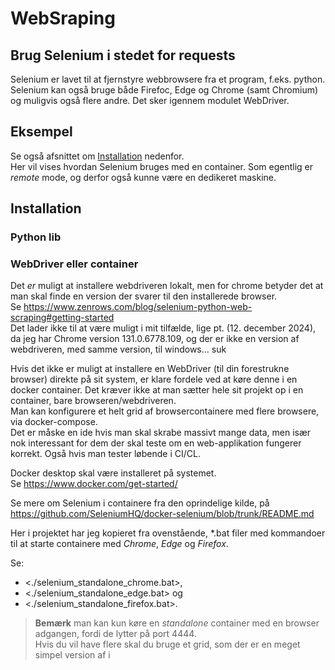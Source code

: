 # WebSraping

## Brug Selenium i stedet for requests

Selenium er lavet til at fjernstyre webbrowsere fra et program, f.eks. python.
Selenium kan også bruge både Firefoc, Edge og Chrome (samt Chromium) og muligvis også flere andre. Det sker igennem modulet WebDriver.

## Eksempel

Se også afsnittet om [Installation](#installation) nedenfor. \
Her vil vises hvordan Selenium bruges med en container. Som egentlig er _remote_ mode, og derfor også kunne være en dedikeret maskine.





## Installation

### Python lib

### WebDriver eller container

Det _er_ muligt at installere webdriveren lokalt, men for chrome betyder det at man skal finde en version der svarer til den installerede browser. \
Se <https://www.zenrows.com/blog/selenium-python-web-scraping#getting-started> \
Det lader ikke til at være muligt i mit tilfælde, lige pt. (12. december 2024), da jeg har Chrome version 131.0.6778.109, og der er ikke en version af webdriveren, med samme version, til windows... suk 

Hvis det ikke er muligt at installere en WebDriver (til din forestrukne browser) direkte på sit system, er klare fordele ved at køre denne i en docker container. Det kræver ikke at man sætter hele sit projekt op i en container, bare browseren/webdriveren.  
Man kan konfigurere et helt grid af browsercontainere med flere browsere, via docker-compose.  
Det er måske en ide hvis man skal skrabe massivt mange data, men især nok interessant for dem der skal teste om en web-applikation fungerer korrekt. Også hvis man tester løbende i CI/CL.

Docker desktop skal være installeret på systemet. \
Se <https://www.docker.com/get-started/>

Se mere om Selenium i containere fra den oprindelige kilde, på <https://github.com/SeleniumHQ/docker-selenium/blob/trunk/README.md>

Her i projektet har jeg kopieret fra ovenstående, *.bat filer med kommandoer til at starte containere med _Chrome_, _Edge_ og _Firefox_. 

Se: 
- <./selenium_standalone_chrome.bat>, 
- <./selenium_standalone_edge.bat> og 
- <./selenium_standalone_firefox.bat>.

> **Bemærk** man kan kun køre en _standalone_ container med en browser adgangen, fordi de lytter på port 4444. \
Hvis du vil have flere skal du bruge et grid, som der er en meget simpel version af i 